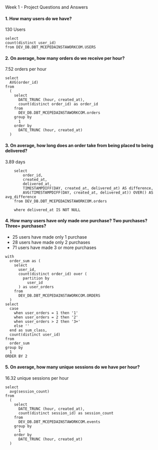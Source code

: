 Week 1 - Project Questions and Answers 

#### 1. How many users do we have? 

130 Users 

```
select 
count(distinct user_id)
from DEV_DB.DBT_MCEPEDAINSTAWORKCOM.USERS
```

#### 2. On average, how many orders do we receive per hour? 
7.52 orders per hour 

```
select
  AVG(order_id)
from
  (
    select
      DATE_TRUNC (hour, created_at),
      count(distinct order_id) as order_id
    from
      DEV_DB.DBT_MCEPEDAINSTAWORKCOM.orders
    group by
      1
    order by
      DATE_TRUNC (hour, created_at)
  ) 
```

#### 3. On average, how long does an order take from being placed to being delivered? 

3.89 days 

```
    select 
        order_id, 
        created_at, 
        delivered_at, 
        TIMESTAMPDIFF(DAY, created_at, delivered_at) AS difference, 
        AVG(TIMESTAMPDIFF(DAY, created_at, delivered_at)) OVER() AS avg_difference
    from DEV_DB.DBT_MCEPEDAINSTAWORKCOM.orders

    where delivered_at IS NOT NULL
```
#### 4. How many users have only made one purchase? Two purchases? Three+ purchases? 
- 25 users have made only 1 purchase 
- 28 users have made only 2 purchases 
- 71 users have made 3 or more purchases 

```
with
  order_sum as (
    select
      user_id,
      count(distinct order_id) over (
        partition by
          user_id
      ) as user_orders
    from
      DEV_DB.DBT_MCEPEDAINSTAWORKCOM.ORDERS
  )
select
  case
    when user_orders = 1 then '1'
    when user_orders = 2 then '2'
    when user_orders > 2 then '3+'
    else ''
  end as sum_class,
  count(distinct user_id)
from
  order_sum
group by
  1
ORDER BY 2
```

#### 5. On average, how many unique sessions do we have per hour? 

16.32 unique sessions per hour
```
select
  avg(session_count)
from
  (
    select
      DATE_TRUNC (hour, created_at),
      count(distinct session_id) as session_count
    from
      DEV_DB.DBT_MCEPEDAINSTAWORKCOM.events
    group by
      1
    order by
      DATE_TRUNC (hour, created_at)
  )
  ```